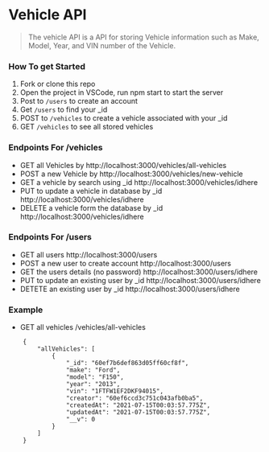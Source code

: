 # Vehicle API

> The vehicle API is a API for storing Vehicle information such as Make, Model, Year, and VIN number of the Vehicle. 


### How To get Started

1. Fork or clone this repo
2. Open the project in VSCode, run npm start to start the server 
3. Post to `/users` to create an account
4. Get `/users` to find your  _id
5. POST to `/vehicles` to create a vehicle associated with your _id
6. GET `/vehicles` to see all stored vehicles


###  Endpoints For /vehicles
* GET all Vehicles by http://localhost:3000/vehicles/all-vehicles
* POST a new Vehicle by http://localhost:3000/vehicles/new-vehicle
* GET a vehicle by search using _id http://localhost:3000/vehicles/idhere
* PUT to update a vehicle in database by _id http://localhost:3000/vehicles/idhere
* DELETE a vehicle form the database by _id http://localhost:3000/vehicles/idhere

### Endpoints For /users
* GET all users http://localhost:3000/users
* POST a new user to create account http://localhost:3000/users
* GET the users details (no password) http://localhost:3000/users/idhere
* PUT to update an existing user by _id http://localhost:3000/users/idhere
* DETETE an existing user by _id http://localhost:3000/users/idhere


### Example
* GET all vehicles /vehicles/all-vehicles
```
    {
        "allVehicles": [
            {
                "_id": "60ef7b6def863d05ff60cf8f",
                "make": "Ford",
                "model": "F150",
                "year": "2013",
                "vin": "1FTFW1EF2DKF94015",
                "creator": "60ef6ccd3c751c043afb0ba5",
                "createdAt": "2021-07-15T00:03:57.775Z",
                "updatedAt": "2021-07-15T00:03:57.775Z",
                "__v": 0
            }
        ]
    }
    
```